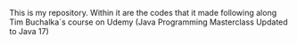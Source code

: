 This is my repository. Within it are the codes that it made following along Tim Buchalka´s course on Udemy (Java Programming Masterclass Updated to Java 17)
